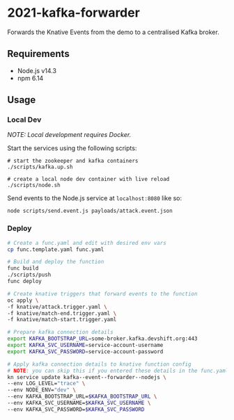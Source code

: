 # 2021-kafka-forwarder

Forwards the Knative Events from the demo to a centralised Kafka broker.

## Requirements

- Node.js v14.3
- npm 6.14

## Usage

### Local Dev

_NOTE: Local development requires Docker._

Start the services using the following scripts:

```
# start the zookeeper and kafka containers
./scripts/kafka.up.sh

# create a local node dev container with live reload
./scripts/node.sh
```

Send events to the Node.js service at `localhost:8080` like so:

```
node scripts/send.event.js payloads/attack.event.json
```

### Deploy

```bash
# Create a func.yaml and edit with desired env vars
cp func.template.yaml func.yaml

# Build and deploy the function
func build
./scripts/push
func deploy

# Create knative triggers that forward events to the function
oc apply \
-f knative/attack.trigger.yaml \
-f knative/match-end.trigger.yaml \
-f knative/match-start.trigger.yaml

# Prepare kafka connection details
export KAFKA_BOOTSTRAP_URL=some-broker.kafka.devshift.org:443
export KAFKA_SVC_USERNAME=service-account-username
export KAFKA_SVC_PASSWORD=service-account-password

# Apply kafka connection details to knative function config
# NOTE: you can skip this if you entered these details in the func.yaml
kn service update kafka--event--forwarder--nodejs \
--env LOG_LEVEL="trace" \
--env NODE_ENV="dev" \
--env KAFKA_BOOTSTRAP_URL=$KAFKA_BOOTSTRAP_URL \
--env KAFKA_SVC_USERNAME=$KAFKA_SVC_USERNAME \
--env KAFKA_SVC_PASSWORD=$KAFKA_SVC_PASSWORD
```
